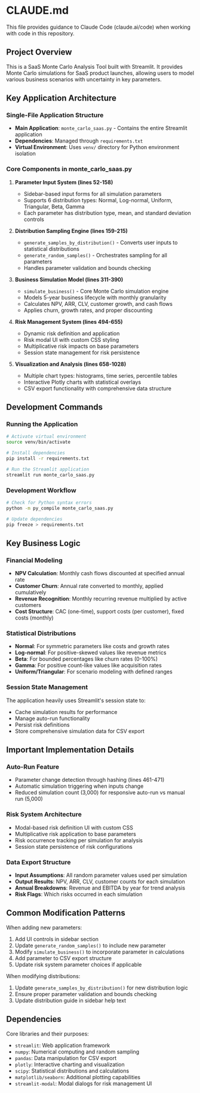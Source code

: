 # CLAUDE.md

This file provides guidance to Claude Code (claude.ai/code) when working with code in this repository.

## Project Overview

This is a SaaS Monte Carlo Analysis Tool built with Streamlit. It provides Monte Carlo simulations for SaaS product launches, allowing users to model various business scenarios with uncertainty in key parameters.

## Key Application Architecture

### Single-File Application Structure
- **Main Application**: `monte_carlo_saas.py` - Contains the entire Streamlit application
- **Dependencies**: Managed through `requirements.txt`
- **Virtual Environment**: Uses `venv/` directory for Python environment isolation

### Core Components in monte_carlo_saas.py

1. **Parameter Input System (lines 52-158)**
   - Sidebar-based input forms for all simulation parameters
   - Supports 6 distribution types: Normal, Log-normal, Uniform, Triangular, Beta, Gamma
   - Each parameter has distribution type, mean, and standard deviation controls

2. **Distribution Sampling Engine (lines 159-215)**
   - `generate_samples_by_distribution()` - Converts user inputs to statistical distributions
   - `generate_random_samples()` - Orchestrates sampling for all parameters
   - Handles parameter validation and bounds checking

3. **Business Simulation Model (lines 311-390)**
   - `simulate_business()` - Core Monte Carlo simulation engine
   - Models 5-year business lifecycle with monthly granularity
   - Calculates NPV, ARR, CLV, customer growth, and cash flows
   - Applies churn, growth rates, and proper discounting

4. **Risk Management System (lines 494-655)**
   - Dynamic risk definition and application
   - Risk modal UI with custom CSS styling
   - Multiplicative risk impacts on base parameters
   - Session state management for risk persistence

5. **Visualization and Analysis (lines 658-1028)**
   - Multiple chart types: histograms, time series, percentile tables
   - Interactive Plotly charts with statistical overlays
   - CSV export functionality with comprehensive data structure

## Development Commands

### Running the Application
```bash
# Activate virtual environment
source venv/bin/activate

# Install dependencies
pip install -r requirements.txt

# Run the Streamlit application
streamlit run monte_carlo_saas.py
```

### Development Workflow
```bash
# Check for Python syntax errors
python -m py_compile monte_carlo_saas.py

# Update dependencies
pip freeze > requirements.txt
```

## Key Business Logic

### Financial Modeling
- **NPV Calculation**: Monthly cash flows discounted at specified annual rate
- **Customer Churn**: Annual rate converted to monthly, applied cumulatively
- **Revenue Recognition**: Monthly recurring revenue multiplied by active customers
- **Cost Structure**: CAC (one-time), support costs (per customer), fixed costs (monthly)

### Statistical Distributions
- **Normal**: For symmetric parameters like costs and growth rates
- **Log-normal**: For positive-skewed values like revenue metrics
- **Beta**: For bounded percentages like churn rates (0-100%)
- **Gamma**: For positive count-like values like acquisition rates
- **Uniform/Triangular**: For scenario modeling with defined ranges

### Session State Management
The application heavily uses Streamlit's session state to:
- Cache simulation results for performance
- Manage auto-run functionality
- Persist risk definitions
- Store comprehensive simulation data for CSV export

## Important Implementation Details

### Auto-Run Feature
- Parameter change detection through hashing (lines 461-471)
- Automatic simulation triggering when inputs change
- Reduced simulation count (3,000) for responsive auto-run vs manual run (5,000)

### Risk System Architecture
- Modal-based risk definition UI with custom CSS
- Multiplicative risk application to base parameters
- Risk occurrence tracking per simulation for analysis
- Session state persistence of risk configurations

### Data Export Structure
- **Input Assumptions**: All random parameter values used per simulation
- **Output Results**: NPV, ARR, CLV, customer counts for each simulation
- **Annual Breakdowns**: Revenue and EBITDA by year for trend analysis
- **Risk Flags**: Which risks occurred in each simulation

## Common Modification Patterns

When adding new parameters:
1. Add UI controls in sidebar section
2. Update `generate_random_samples()` to include new parameter
3. Modify `simulate_business()` to incorporate parameter in calculations
4. Add parameter to CSV export structure
5. Update risk system parameter choices if applicable

When modifying distributions:
1. Update `generate_samples_by_distribution()` for new distribution logic
2. Ensure proper parameter validation and bounds checking
3. Update distribution guide in sidebar help text

## Dependencies

Core libraries and their purposes:
- `streamlit`: Web application framework
- `numpy`: Numerical computing and random sampling
- `pandas`: Data manipulation for CSV export
- `plotly`: Interactive charting and visualization
- `scipy`: Statistical distributions and calculations
- `matplotlib/seaborn`: Additional plotting capabilities
- `streamlit-modal`: Modal dialogs for risk management UI